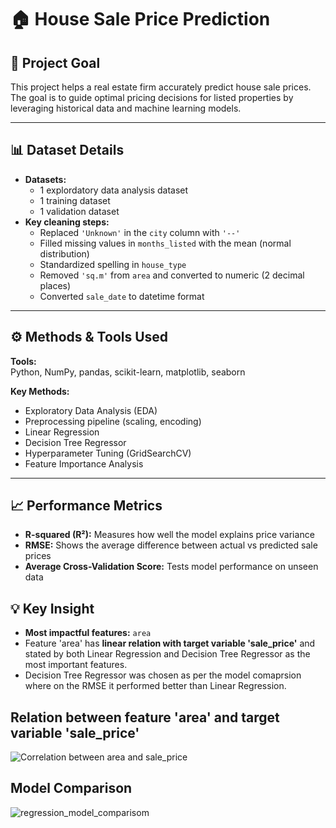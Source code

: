 # 🏠 House Sale Price Prediction

## 📌 Project Goal
This project helps a real estate firm accurately predict house sale prices. The goal is to guide optimal pricing decisions for listed properties by leveraging historical data and machine learning models.

---

## 📊 Dataset Details

- **Datasets:**
  - 1 explordatory data analysis dataset
  - 1 training dataset  
  - 1 validation dataset
- **Key cleaning steps:**  
  - Replaced `'Unknown'` in the `city` column with `'--'`
  - Filled missing values in `months_listed` with the mean (normal distribution)
  - Standardized spelling in `house_type`
  - Removed `'sq.m'` from `area` and converted to numeric (2 decimal places)
  - Converted `sale_date` to datetime format

---

## ⚙️ Methods & Tools Used

**Tools:**  
Python, NumPy, pandas, scikit-learn, matplotlib, seaborn

**Key Methods:**  
- Exploratory Data Analysis (EDA)
- Preprocessing pipeline (scaling, encoding)
- Linear Regression
- Decision Tree Regressor
- Hyperparameter Tuning (GridSearchCV)
- Feature Importance Analysis

---

## 📈 Performance Metrics

- **R-squared (R²):** Measures how well the model explains price variance
- **RMSE:** Shows the average difference between actual vs predicted sale prices
- **Average Cross-Validation Score:** Tests model performance on unseen data

## 💡 Key Insight

- **Most impactful features:** `area`
- Feature 'area' has **linear relation with target variable 'sale_price'** and stated by both Linear Regression and Decision Tree       Regressor as the most important features.
- Decision Tree Regressor was chosen as per the model comaprsion where on the RMSE it performed better than Linear Regression.


## Relation between feature 'area' and target variable 'sale_price'
![Correlation between area and sale_price](https://github.com/user-attachments/assets/bdf4e898-a68f-4323-879d-1446a2ca33e3)


## Model Comparison
![regression_model_comparisom](https://github.com/user-attachments/assets/97dce9bd-f479-4d38-81f7-7ada2f6dabec)

